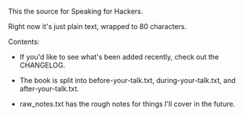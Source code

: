 This the source for Speaking for Hackers. 

Right now it's just plain text, wrapped to 80 characters.

Contents: 

* If you'd like to see what's been added recently, check out the CHANGELOG.

* The book is split into before-your-talk.txt, during-your-talk.txt, and after-your-talk.txt.

* raw_notes.txt has the rough notes for things I'll cover in the future.

